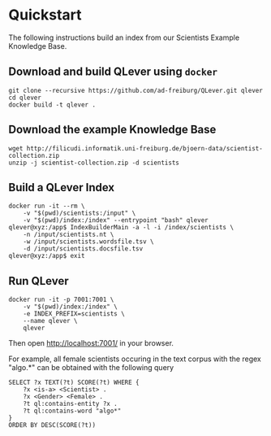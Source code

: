 # Quickstart
The following instructions build an index from our Scientists Example Knowledge
Base.

## Download and build QLever using `docker`

    git clone --recursive https://github.com/ad-freiburg/QLever.git qlever
    cd qlever
    docker build -t qlever .

## Download the example Knowledge Base

    wget http://filicudi.informatik.uni-freiburg.de/bjoern-data/scientist-collection.zip
    unzip -j scientist-collection.zip -d scientists

## Build a QLever Index

    docker run -it --rm \
        -v "$(pwd)/scientists:/input" \
        -v "$(pwd)/index:/index" --entrypoint "bash" qlever
    qlever@xyz:/app$ IndexBuilderMain -a -l -i /index/scientists \
        -n /input/scientists.nt \
        -w /input/scientists.wordsfile.tsv \
        -d /input/scientists.docsfile.tsv
    qlever@xyz:/app$ exit

## Run QLever

    docker run -it -p 7001:7001 \
        -v "$(pwd)/index:/index" \
        -e INDEX_PREFIX=scientists \
        --name qlever \
        qlever

Then open [http://localhost:7001/](http://localhost:7001/) in your browser.

For example, all female scientists occuring in the text corpus with the regex
"algo.*" can be obtained with the following query

    SELECT ?x TEXT(?t) SCORE(?t) WHERE {
        ?x <is-a> <Scientist> .
        ?x <Gender> <Female> .
        ?t ql:contains-entity ?x .
        ?t ql:contains-word "algo*"
    }
    ORDER BY DESC(SCORE(?t))
